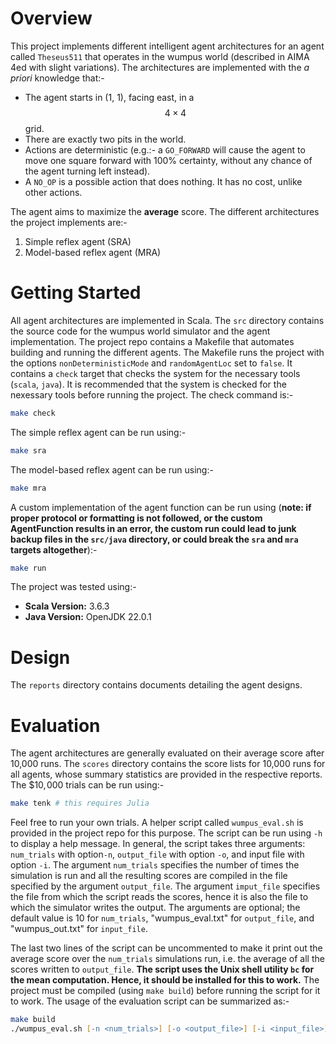 # Overview

This project implements different intelligent agent architectures for an agent called `Theseus511` that operates in the wumpus world (described in AIMA 4ed with slight variations). The architectures are implemented with the *a priori* knowledge that:-

+ The agent starts in (1, 1), facing east, in a $$4 \times 4$$ grid.
+ There are exactly two pits in the world.
+ Actions are deterministic (e.g.:- a `GO_FORWARD` will cause the agent to move one square forward with 100% certainty, without any chance of the agent turning left instead).
+ A `NO_OP` is a possible action that does nothing. It has no cost, unlike other actions.

The agent aims to maximize the **average** score. The different architectures the project implements are:-

1. Simple reflex agent (SRA)
2. Model-based reflex agent (MRA) 

# Getting Started

All agent architectures are implemented in Scala. The `src` directory contains the source code for the wumpus world simulator and the agent implementation. The project repo contains a Makefile that automates building and running the different agents. The Makefile runs the project with the options `nonDeterministicMode` and `randomAgentLoc` set to `false`. It contains a `check` target that checks the system for the necessary tools (`scala`, `java`). It is recommended that the system is checked for the nexessary tools before running the project. The check command is:-
```zsh
make check
```
The simple reflex agent can be run using:-
```zsh
make sra
```
The model-based reflex agent can be run using:-
```zsh
make mra
```
A custom implementation of the agent function can be run using (**note: if proper protocol or formatting is not followed, or the custom AgentFunction results in an error, the custom run could lead to junk backup files in the `src/java` directory, or could break the `sra` and `mra` targets altogether**):-
```zsh
make run
```
The project was tested using:-

+ **Scala Version:** 3.6.3
+ **Java Version:** OpenJDK 22.0.1

# Design

The `reports` directory contains documents detailing the agent designs.

# Evaluation

The agent architectures are generally evaluated on their average score after 10,000 runs. The `scores` directory contains the score lists for 10,000 runs for all agents, whose summary statistics are provided in the respective reports. The $$10,\!000$ trials can be run using:-
```zsh
make tenk # this requires Julia
```
Feel free to run your own trials. A helper script called `wumpus_eval.sh` is provided in the project repo for this purpose. The script can be run using `-h` to display a help message. In general, the script takes three arguments: `num_trials` with option`-n`, `output_file` with option `-o`, and input file with option `-i`. The argument `num_trials` specifies the number of times the simulation is run and all the resulting scores are compiled in the file specified by the argument `output_file`. The argument `imput_file` specifies the file from which the script reads the scores, hence it is also the file to which the simulator writes the output. The arguments are optional; the default value is 10 for `num_trials`, "wumpus_eval.txt" for `output_file`, and "wumpus_out.txt" for `input_file`.

The last two lines of the script can be uncommented to make it print out the average score over the `num_trials` simulations run, i.e. the average of all the scores written to `output_file`. **The script uses the Unix shell utility `bc` for the mean computation. Hence, it should be installed for this to work.** The project must be compiled (using `make build`) before running the script for it to work. The usage of the evaluation script can be summarized as:-

```zsh
make build
./wumpus_eval.sh [-n <num_trials>] [-o <output_file>] [-i <input_file>] [-h]
```
